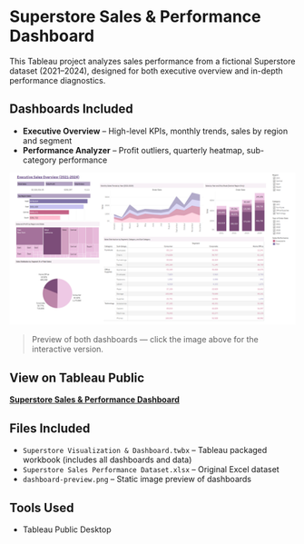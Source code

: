 # Superstore Sales & Performance Dashboard

This Tableau project analyzes sales performance from a fictional Superstore dataset (2021–2024), designed for both executive overview and in-depth performance diagnostics.

## Dashboards Included

- **Executive Overview** – High-level KPIs, monthly trends, sales by region and segment
- **Performance Analyzer** – Profit outliers, quarterly heatmap, sub-category performance

[![Dashboard Preview](dashboard-preview.png)](https://public.tableau.com/app/profile/shristi.tuladhar6499/viz/SuperstoreSalesPerformanceDashboard_17536767511400/ExecutiveDashboard)

> Preview of both dashboards — click the image above for the interactive version.

## View on Tableau Public

[**Superstore Sales & Performance Dashboard**](https://public.tableau.com/app/profile/shristi.tuladhar6499/viz/SuperstoreSalesPerformanceDashboard_17536767511400/ExecutiveDashboard)

## Files Included

- `Superstore Visualization & Dashboard.twbx` – Tableau packaged workbook (includes all dashboards and data)
- `Superstore Sales Performance Dataset.xlsx` – Original Excel dataset
- `dashboard-preview.png` – Static image preview of dashboards

## Tools Used
- Tableau Public Desktop
